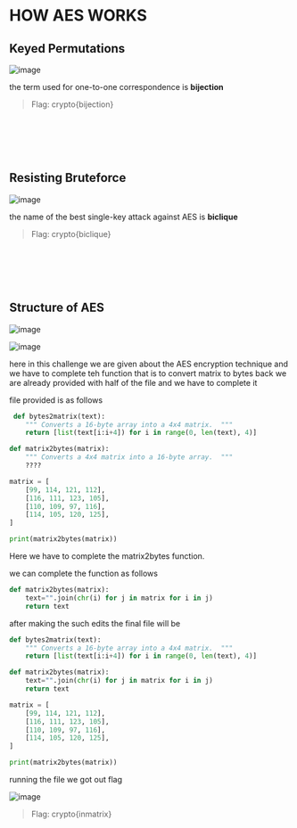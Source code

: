 # HOW AES WORKS

## Keyed Permutations

![image](https://github.com/nikunjagarwal17/CSOC-IITBHU/assets/144536875/1b57ec51-46fe-4432-a196-0bacd892cbe1)

the term used for one-to-one correspondence is **bijection**

> Flag: crypto{bijection}

<br/>
<br/>
<br/>
<br/>

## Resisting Bruteforce
![image](https://github.com/nikunjagarwal17/CSOC-IITBHU/assets/144536875/f66b87b3-34f0-4759-a88c-b2d718bfdb38)

the name of the best single-key attack against AES is **biclique**

> Flag: crypto{biclique}

<br/>
<br/>
<br/>
<br/> 

## Structure of AES

![image](https://github.com/nikunjagarwal17/CSOC-IITBHU/assets/144536875/76c39def-f99c-4fa7-acc0-ca981e2247e6)

![image](https://github.com/nikunjagarwal17/CSOC-IITBHU/assets/144536875/0030ebde-b4b4-42b8-9427-2516624225ee)

here in this challenge we are given about the AES encryption technique and we have to complete teh function that is to convert matrix to bytes back we are already provided with half of the file and we have to complete it 

file provided is as follows 
```python
 def bytes2matrix(text):
    """ Converts a 16-byte array into a 4x4 matrix.  """
    return [list(text[i:i+4]) for i in range(0, len(text), 4)]

def matrix2bytes(matrix):
    """ Converts a 4x4 matrix into a 16-byte array.  """
    ????

matrix = [
    [99, 114, 121, 112],
    [116, 111, 123, 105],
    [110, 109, 97, 116],
    [114, 105, 120, 125],
]

print(matrix2bytes(matrix))
```

Here we have to complete the matrix2bytes function.

we can complete the function as follows 
```python
def matrix2bytes(matrix):
    text="".join(chr(i) for j in matrix for i in j)
    return text
```

after making the such edits the final file will be 

```python
def bytes2matrix(text):
    """ Converts a 16-byte array into a 4x4 matrix.  """
    return [list(text[i:i+4]) for i in range(0, len(text), 4)]

def matrix2bytes(matrix):
    text="".join(chr(i) for j in matrix for i in j)
    return text

matrix = [
    [99, 114, 121, 112],
    [116, 111, 123, 105],
    [110, 109, 97, 116],
    [114, 105, 120, 125],
]

print(matrix2bytes(matrix))
```
running the file we got out flag 

![image](https://github.com/nikunjagarwal17/CSOC-IITBHU/assets/144536875/332c1c96-ccd5-471e-a0dc-fe4c32f2b890)

> Flag: crypto{inmatrix}
